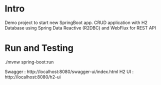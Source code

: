 # Intro

Demo project to start new SpringBoot app.
CRUD application with H2 Database using Spring Data Reactive (R2DBC) and WebFlux for REST API

# Run and Testing

./mvnw spring-boot:run

Swagger : http://localhost:8080/swagger-ui/index.html
H2 UI : http://localhost:8080/h2-ui